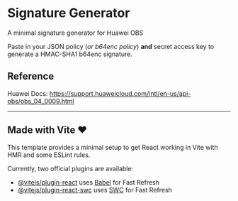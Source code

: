 # Signature Generator

A minimal signature generator for Huawei OBS 

Paste in your JSON policy (*or b64enc policy*) **and** secret access key to generate a HMAC-SHA1 b64enc signature.

## Reference

Huawei Docs: https://support.huaweicloud.com/intl/en-us/api-obs/obs_04_0009.html

---

## Made with Vite ♥

This template provides a minimal setup to get React working in Vite with HMR and some ESLint rules.

Currently, two official plugins are available:

- [@vitejs/plugin-react](https://github.com/vitejs/vite-plugin-react/blob/main/packages/plugin-react/README.md) uses [Babel](https://babeljs.io/) for Fast Refresh
- [@vitejs/plugin-react-swc](https://github.com/vitejs/vite-plugin-react-swc) uses [SWC](https://swc.rs/) for Fast Refresh
